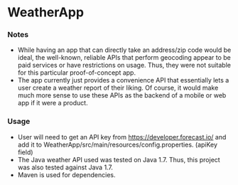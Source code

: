 # WeatherApp

### Notes
- While having an app that can directly take an address/zip code would be ideal,
 the well-known, reliable APIs that perform geocoding appear to be paid services
 or have restrictions on usage. Thus, they were not suitable for this particular
 proof-of-concept app.
- The app currently just provides a convenience API that essentially lets a 
 user create a weather report of their liking. Of course, it would make much 
 more sense to use these APIs as the backend of a mobile or web app if it were
 a product.

### Usage
- User will need to get an API key from https://developer.forecast.io/ and
 add it to WeatherApp/src/main/resources/config.properties. (apiKey field)
- The Java weather API used was tested on Java 1.7. Thus, this project was also
 tested against Java 1.7.
- Maven is used for dependencies.